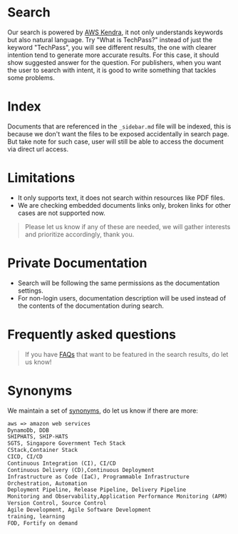 # Search
Our search is powered by [AWS Kendra](https://aws.amazon.com/kendra/), it not only understands keywords but also natural language. Try "What is TechPass?" instead of just the keyword "TechPass", you will see different results, the one with clearer intention tend to generate more accurate results. For this case, it should show suggested answer for the question. For publishers, when you want the user to search with intent, it is good to write something that tackles some problems.

# Index
Documents that are referenced in the `_sidebar.md` file will be indexed, this is because we don't want the files to be exposed accidentally in search page. But take note for such case, user will still be able to access the document via direct url access.

# Limitations
* It only supports text, it does not search within resources like PDF files. 
* We are checking embedded documents links only, broken links for other cases are not supported now.

> Please let us know if any of these are needed, we will gather interests and prioritize accordingly, thank you.

# Private Documentation
* Search will be following the same permissions as the documentation settings.
* For non-login users, documentation description will be used instead of the contents of the documentation during search.

# Frequently asked questions
> If you have [FAQs](https://docs.aws.amazon.com/kendra/latest/dg/in-creating-faq.html) that want to be featured in the search results, do let us know!

# Synonyms 
We maintain a set of [synonyms](https://docs.aws.amazon.com/kendra/latest/dg/index-synonyms.html), do let us know if there are more:
```md
aws => amazon web services
DynamoDb, DDB
SHIPHATS, SHIP-HATS
SGTS, Singapore Government Tech Stack
CStack,Container Stack
CICD, CI/CD
Continuous Integration (CI), CI/CD
Continuous Delivery (CD),Continuous Deployment
Infrastructure as Code (IaC), Programmable Infrastructure
Orchestration, Automation
Deployment Pipeline, Release Pipeline, Delivery Pipeline
Monitoring and Observability,Application Performance Monitoring (APM)
Version Control, Source Control
Agile Development, Agile Software Development
training, learning
FOD, Fortify on demand
```
